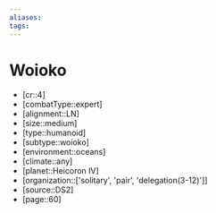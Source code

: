 ```yaml
---
aliases: 
tags: 
---
```


# Woioko

- [cr::4]
- [combatType::expert]
- [alignment::LN]
- [size::medium]
- [type::humanoid]
- [subtype::woioko]
- [environment::oceans]
- [climate::any]
- [planet::Heicoron IV]
- [organization::['solitary', 'pair', 'delegation(3-12)']]
- [source::DS2]
- [page::60]
